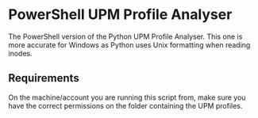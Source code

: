 # PowerShell UPM Profile Analyser

The PowerShell version of the Python UPM Profile Analyser. This one is more accurate for Windows as Python uses Unix formatting when reading inodes.

## Requirements
On the machine/account you are running this script from, make sure you have the correct permissions on the folder containing the UPM profiles.
